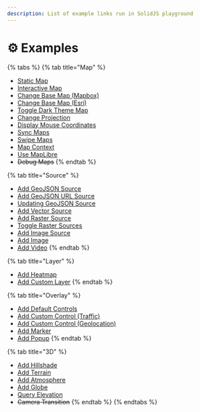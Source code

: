 ```yaml
---
description: List of example links run in SolidJS playground
---
```


# ⚙ Examples

{% tabs %}
{% tab title="Map" %}
* [Static Map](https://stackblitz.com/edit/solid-map-gl-static?embed=1&file=src%2Findex.tsx)
* [Interactive Map](https://stackblitz.com/edit/solid-map-gl-interactive?embed=1&file=src%2Findex.tsx)
* [Change Base Map (Mapbox)](https://stackblitz.com/edit/solid-map-gl-change-mb?embed=1&file=src%2Findex.tsx)
* [Change Base Map (Esri)](https://stackblitz.com/edit/solid-map-gl-change-esri?embed=1&file=src%2Findex.tsx)
* [Toggle Dark Theme Map](https://stackblitz.com/edit/solid-map-gl-dark-theme?embed=1&file=src%2Findex.tsx)
* [Change Projection](https://stackblitz.com/edit/solid-map-gl-projection?embed=1&file=src%2Findex.tsx)
* [Display Mouse Coordinates](https://stackblitz.com/edit/solid-map-gl-mouse?embed=1&file=src%2Findex.tsx)
* [Sync Maps](https://stackblitz.com/edit/solid-map-gl-sync?embed=1&file=src%2Findex.tsx)
* [Swipe Maps](https://stackblitz.com/edit/solid-map-gl-swipe?embed=1&file=src%2Findex.tsx)
* [Map Context](https://stackblitz.com/edit/solid-map-gl-fit-bounds?embed=1&file=src%2Findex.tsx)
* [Use MapLibre](https://stackblitz.com/edit/solid-map-gl-use-maplibre?embed=1&file=src%2Findex.tsx)
* ~~Debug Maps~~
{% endtab %}

{% tab title="Source" %}
* [Add GeoJSON Source](https://stackblitz.com/edit/solid-map-gl-geojson?embed=1&file=src%2Findex.tsx)
* [Add GeoJSON URL Source](https://stackblitz.com/edit/solid-map-gl-url?embed=1&file=src%2Findex.tsx)
* [Updating GeoJSON Source](https://stackblitz.com/edit/solid-map-gl-update?embed=1&file=src%2Findex.tsx)
* [Add Vector Source](https://stackblitz.com/edit/solid-map-gl-vector?embed=1&file=src%2Findex.tsx)
* [Add Raster Source](https://stackblitz.com/edit/solid-map-gl-raster?embed=1&file=src%2Findex.tsx)
* [Toggle Raster Sources](https://stackblitz.com/edit/solid-map-gl-toggle-raster?embed=1&file=src%2Findex.tsx)
* [Add Image Source](https://stackblitz.com/edit/solid-map-gl-image-source?embed=1&file=src%2Findex.tsx)
* [Add Image](https://stackblitz.com/edit/solid-map-gl-image?embed=1&file=src%2Findex.tsx)
* [Add Video](https://stackblitz.com/edit/solid-map-gl-video?embed=1&file=src%2Findex.tsx)
{% endtab %}

{% tab title="Layer" %}
* [Add Heatmap](https://stackblitz.com/edit/solid-map-gl-heatmap?embed=1&file=src%2Findex.tsx)
* [Add Custom Layer](https://stackblitz.com/edit/solid-map-gl-custom-layer?embed=1&file=src%2Findex.tsx)
{% endtab %}

{% tab title="Overlay" %}
* [Add Default Controls](https://stackblitz.com/edit/solid-map-gl-controls?embed=1&file=src%2Findex.tsx)
* [Add Custom Control (Traffic)](https://stackblitz.com/edit/solid-map-gl-traffic?embed=1&file=src%2Findex.tsx)
* [Add Custom Control (Geolocation)](https://stackblitz.com/edit/solid-map-gl-geolocate?embed=1&file=src%2Findex.tsx)
* [Add Marker](https://stackblitz.com/edit/solid-map-gl-marker?embed=1&file=src%2Findex.tsx)
* [Add Popup](https://stackblitz.com/edit/solid-map-gl-popup?embed=1&file=src%2Findex.tsx)
{% endtab %}

{% tab title="3D" %}
* [Add Hillshade](https://stackblitz.com/edit/solid-map-gl-hillshade?embed=1&file=src%2Findex.tsx)
* [Add Terrain](https://stackblitz.com/edit/solid-map-gl-terrain?embed=1&file=src%2Findex.tsx)
* [Add Atmosphere](https://stackblitz.com/edit/solid-map-gl-atmosphere?embed=1&file=src%2Findex.tsx)
* [Add Globe](https://stackblitz.com/edit/solid-map-gl-globe?embed=1&file=src%2Findex.tsx)
* [Query Elevation](https://stackblitz.com/edit/solid-map-gl-query-elevation?embed=1&file=src%2Findex.tsx)
* ~~Camera Transition~~
{% endtab %}
{% endtabs %}
